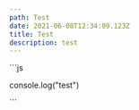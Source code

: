 ```yaml
---
path: Test
date: 2021-06-08T12:34:09.123Z
title: Test
description: test
---
```

\`\``js

console.log("test")

\`\``